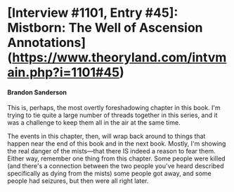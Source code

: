 # [Interview #1101, Entry #45]: Mistborn: The Well of Ascension Annotations](https://www.theoryland.com/intvmain.php?i=1101#45)

#### Brandon Sanderson

This is, perhaps, the most overtly foreshadowing chapter in this book. I'm trying to tie quite a large number of threads together in this series, and it was a challenge to keep them all in the air at the same time.

The events in this chapter, then, will wrap back around to things that happen near the end of this book and in the next book. Mostly, I'm showing the real danger of the mists—that there IS indeed a reason to fear them. Either way, remember one thing from this chapter. Some people were killed (and there's a connection between the two people you've heard described specifically as dying from the mists) some people got away, and some people had seizures, but then were all right later.


